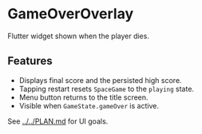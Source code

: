 # GameOverOverlay

Flutter widget shown when the player dies.

## Features

- Displays final score and the persisted high score.
- Tapping restart resets `SpaceGame` to the `playing` state.
- Menu button returns to the title screen.
- Visible when `GameState.gameOver` is active.

See [../../PLAN.md](../../PLAN.md) for UI goals.
